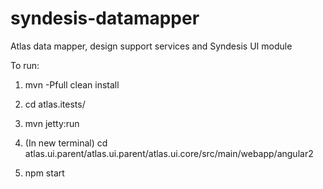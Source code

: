 # syndesis-datamapper
Atlas data mapper, design support services and Syndesis UI module

To run:

1. mvn -Pfull clean install

2. cd atlas.itests/

3. mvn jetty:run

4. (In new terminal) cd atlas.ui.parent/atlas.ui.parent/atlas.ui.core/src/main/webapp/angular2

5. npm start

